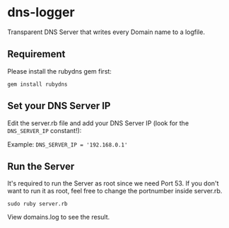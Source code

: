 # dns-logger
Transparent DNS Server that writes every Domain name to a logfile.

## Requirement

Please install the rubydns gem first:

```gem install rubydns```

## Set your DNS Server IP
Edit the server.rb file and add your DNS Server IP (look for the ```DNS_SERVER_IP``` constant!):

Example: ```DNS_SERVER_IP = '192.168.0.1'```

## Run the Server
It's required to run the Server as root since we need Port 53. If you don't want to run it as root, feel free to change the portnumber inside server.rb.

```sudo ruby server.rb```

View domains.log to see the result.

